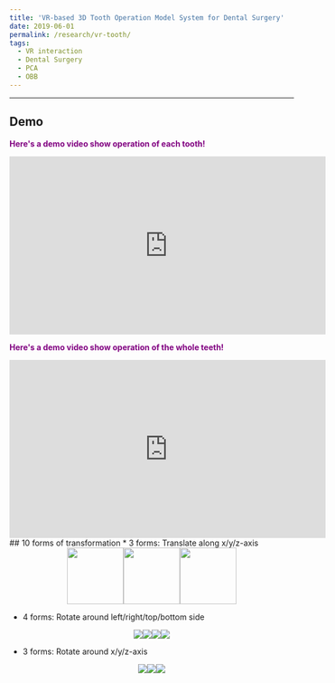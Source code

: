 ```yaml
---
title: 'VR-based 3D Tooth Operation Model System for Dental Surgery'
date: 2019-06-01
permalink: /research/vr-tooth/
tags:
  - VR interaction
  - Dental Surgery
  - PCA
  - OBB
---
```


---







## Demo
<span style="color:purple">**Here's a demo video show operation of each tooth!** </span> 
<iframe width="560" height="315" src="https://www.youtube.com/embed/Oj2rRASpPGQ" frameborder="0" allow="accelerometer; autoplay; encrypted-media; gyroscope; picture-in-picture" allowfullscreen></iframe>

<span style="color:purple">**Here's a demo video show operation of the whole teeth!** </span> 
<iframe width="560" height="315" src="https://www.youtube.com/embed/Oj2rRASpPGQ" frameborder="0" allow="accelerometer; autoplay; encrypted-media; gyroscope; picture-in-picture" allowfullscreen></iframe>
## 10 forms of transformation
* 3 forms: Translate along x/y/z-axis
<center>
   <img src="https://renjie-woo.github.io/images/transform/xT2.gif"width=100/><img src="https://renjie-woo.github.io/images/transform/yT2.gif" width=100/><img src="https://renjie-woo.github.io/images/transform/zT2.gif" width=100/>
</center>

* 4 forms: Rotate around left/right/top/bottom side
<center>
   <img src="https://renjie-woo.github.io/images/transform/left.gif"/><img src="https://renjie-woo.github.io/images/transform/right.gif"/><img src="https://renjie-woo.github.io/images/transform/top.gif"/><img src="https://renjie-woo.github.io/images/transform/bottom.gif"/>
</center>

* 3 forms: Rotate around x/y/z-axis
<center>
   <img src="https://renjie-woo.github.io/images/transform/xR1.gif"/><img src="https://renjie-woo.github.io/images/transform/yR1.gif"/><img src="https://renjie-woo.github.io/images/transform/zR1.gif"/>
</center>
